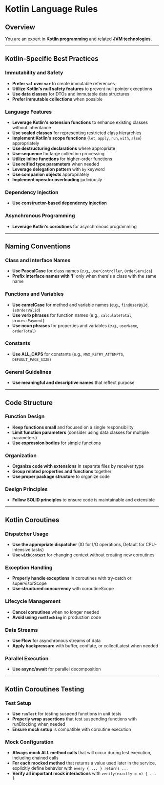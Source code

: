# Kotlin Language Rules

## Overview

You are an expert in **Kotlin programming** and related **JVM technologies**.

---

## Kotlin-Specific Best Practices

### Immutability and Safety
- **Prefer `val` over `var`** to create immutable references
- **Utilize Kotlin's null safety features** to prevent null pointer exceptions
- **Use data classes** for DTOs and immutable data structures
- **Prefer immutable collections** when possible

### Language Features
- **Leverage Kotlin's extension functions** to enhance existing classes without inheritance
- **Use sealed classes** for representing restricted class hierarchies
- **Implement Kotlin's scope functions** (`let`, `apply`, `run`, `with`, `also`) appropriately
- **Use destructuring declarations** where appropriate
- **Use sequence** for large collection processing
- **Utilize inline functions** for higher-order functions
- **Use reified type parameters** when needed
- **Leverage delegation pattern** with `by` keyword
- **Use companion objects** appropriately
- **Implement operator overloading** judiciously

### Dependency Injection
- **Use constructor-based dependency injection**

### Asynchronous Programming
- **Leverage Kotlin's coroutines** for asynchronous programming

---

## Naming Conventions

### Class and Interface Names
- **Use PascalCase** for class names (e.g., `UserController`, `OrderService`)
- **Prefix interface names with 'I'** only when there's a class with the same name

### Functions and Variables
- **Use camelCase** for method and variable names (e.g., `findUserById`, `isOrderValid`)
- **Use verb phrases** for function names (e.g., `calculateTotal`, `processPayment`)
- **Use noun phrases** for properties and variables (e.g., `userName`, `orderTotal`)

### Constants
- **Use ALL_CAPS** for constants (e.g., `MAX_RETRY_ATTEMPTS`, `DEFAULT_PAGE_SIZE`)

### General Guidelines
- **Use meaningful and descriptive names** that reflect purpose

---

## Code Structure

### Function Design
- **Keep functions small** and focused on a single responsibility
- **Limit function parameters** (consider using data classes for multiple parameters)
- **Use expression bodies** for simple functions

### Organization
- **Organize code with extensions** in separate files by receiver type
- **Group related properties and functions** together
- **Use proper package structure** to organize code

### Design Principles
- **Follow SOLID principles** to ensure code is maintainable and extensible

---

## Kotlin Coroutines

### Dispatcher Usage
- **Use the appropriate dispatcher** (IO for I/O operations, Default for CPU-intensive tasks)
- **Use `withContext`** for changing context without creating new coroutines

### Exception Handling
- **Properly handle exceptions** in coroutines with try-catch or supervisorScope
- **Use structured concurrency** with coroutineScope

### Lifecycle Management
- **Cancel coroutines** when no longer needed
- **Avoid using `runBlocking`** in production code

### Data Streams
- **Use Flow** for asynchronous streams of data
- **Apply backpressure** with buffer, conflate, or collectLatest when needed

### Parallel Execution
- **Use async/await** for parallel decomposition

---

## Kotlin Coroutines Testing

### Test Setup
- **Use `runTest`** for testing suspend functions in unit tests
- **Properly wrap assertions** that test suspending functions with runBlocking when needed
- **Ensure mock setup** is compatible with coroutine execution

### Mock Configuration
- **Always mock ALL method calls** that will occur during test execution, including chained calls
- **For each mocked method** that returns a value used later in the service, explicitly define behavior with `every { ... } returns ...`
- **Verify all important mock interactions** with `verify(exactly = n) { ... }`
